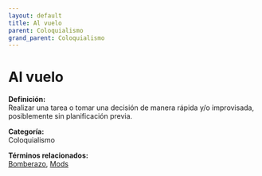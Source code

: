 ```yaml
---
layout: default
title: Al vuelo
parent: Coloquialismo
grand_parent: Coloquialismo
---
```


# Al vuelo

**Definición:**  
Realizar una tarea o tomar una decisión de manera rápida y/o improvisada, posiblemente sin planificación previa.

**Categoría:**  
Coloquialismo  

  


**Términos relacionados:**  
[Bomberazo](https://maleniski.github.io/diccionario-angl-tec-mx/docs/coloquialismo/bomberazo.html), [Mods](https://maleniski.github.io/diccionario-angl-tec-mx/docs/coloquialismo/mods.html)
